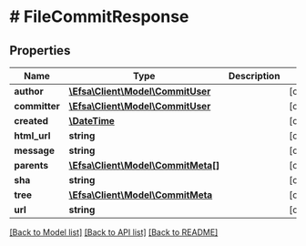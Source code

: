 # # FileCommitResponse

## Properties

Name | Type | Description | Notes
------------ | ------------- | ------------- | -------------
**author** | [**\Efsa\Client\Model\CommitUser**](CommitUser.md) |  | [optional]
**committer** | [**\Efsa\Client\Model\CommitUser**](CommitUser.md) |  | [optional]
**created** | [**\DateTime**](\DateTime.md) |  | [optional]
**html_url** | **string** |  | [optional]
**message** | **string** |  | [optional]
**parents** | [**\Efsa\Client\Model\CommitMeta[]**](CommitMeta.md) |  | [optional]
**sha** | **string** |  | [optional]
**tree** | [**\Efsa\Client\Model\CommitMeta**](CommitMeta.md) |  | [optional]
**url** | **string** |  | [optional]

[[Back to Model list]](../../README.md#models) [[Back to API list]](../../README.md#endpoints) [[Back to README]](../../README.md)
